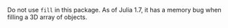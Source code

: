 Do not use `fill` in this package. As of Julia 1.7, it has a memory bug when filling a 3D array of objects.
